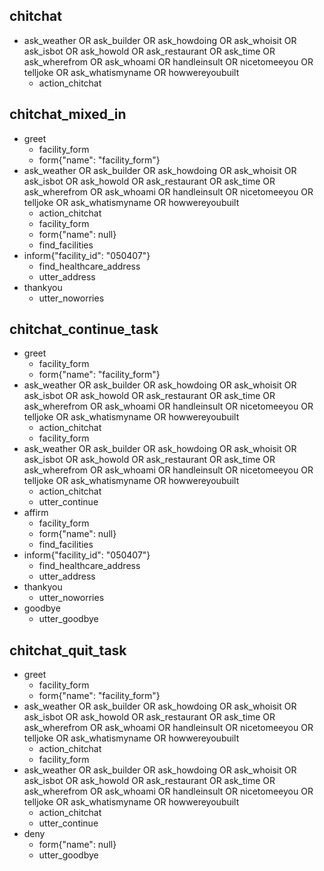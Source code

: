 ## chitchat
* ask_weather OR ask_builder OR ask_howdoing OR ask_whoisit OR ask_isbot OR ask_howold OR ask_restaurant OR ask_time OR ask_wherefrom OR ask_whoami OR handleinsult OR nicetomeeyou OR telljoke OR ask_whatismyname OR howwereyoubuilt
    - action_chitchat
    
## chitchat_mixed_in
* greet
    - facility_form
    - form{"name": "facility_form"}
* ask_weather OR ask_builder OR ask_howdoing OR ask_whoisit OR ask_isbot OR ask_howold OR ask_restaurant OR ask_time OR ask_wherefrom OR ask_whoami OR handleinsult OR nicetomeeyou OR telljoke OR ask_whatismyname OR howwereyoubuilt
    - action_chitchat
    - facility_form
    - form{"name": null}
    - find_facilities
* inform{"facility_id": "050407"}
    - find_healthcare_address
    - utter_address
* thankyou
    - utter_noworries 
    
## chitchat_continue_task
* greet
    - facility_form
    - form{"name": "facility_form"}
* ask_weather OR ask_builder OR ask_howdoing OR ask_whoisit OR ask_isbot OR ask_howold OR ask_restaurant OR ask_time OR ask_wherefrom OR ask_whoami OR handleinsult OR nicetomeeyou OR telljoke OR ask_whatismyname OR howwereyoubuilt
    - action_chitchat
    - facility_form
* ask_weather OR ask_builder OR ask_howdoing OR ask_whoisit OR ask_isbot OR ask_howold OR ask_restaurant OR ask_time OR ask_wherefrom OR ask_whoami OR handleinsult OR nicetomeeyou OR telljoke OR ask_whatismyname OR howwereyoubuilt
    - action_chitchat
    - utter_continue  
* affirm
    - facility_form 
    - form{"name": null}
    - find_facilities
* inform{"facility_id": "050407"}
    - find_healthcare_address
    - utter_address
* thankyou
    - utter_noworries
* goodbye
    - utter_goodbye
    
## chitchat_quit_task
* greet
    - facility_form
    - form{"name": "facility_form"}
* ask_weather OR ask_builder OR ask_howdoing OR ask_whoisit OR ask_isbot OR ask_howold OR ask_restaurant OR ask_time OR ask_wherefrom OR ask_whoami OR handleinsult OR nicetomeeyou OR telljoke OR ask_whatismyname OR howwereyoubuilt
    - action_chitchat
    - facility_form
* ask_weather OR ask_builder OR ask_howdoing OR ask_whoisit OR ask_isbot OR ask_howold OR ask_restaurant OR ask_time OR ask_wherefrom OR ask_whoami OR handleinsult OR nicetomeeyou OR telljoke OR ask_whatismyname OR howwereyoubuilt
    - action_chitchat
    - utter_continue  
* deny
    - form{"name": null}
    - utter_goodbye

